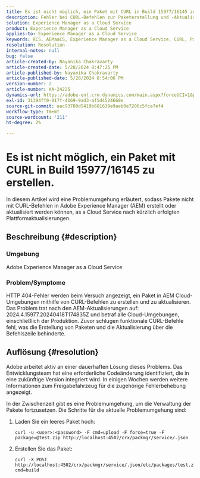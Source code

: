 ```yaml
---
title: Es ist nicht möglich, ein Paket mit CURL in Build 15977/16145 zu erstellen.
description: Fehler bei CURL-Befehlen zur Paketerstellung und -Aktualisierung in AEM Cloud-Umgebungen nach Aktualisierungen.
solution: Experience Manager as a Cloud Service
product: Experience Manager as a Cloud Service
applies-to: Experience Manager as a Cloud Service
keywords: KCS, AEMaaCS, Experience Manager as a Cloud Service, CURL, Paket, Fehler
resolution: Resolution
internal-notes: null
bug: false
article-created-by: Nayanika Chakravarty
article-created-date: 5/28/2024 8:47:25 PM
article-published-by: Nayanika Chakravarty
article-published-date: 5/28/2024 8:54:06 PM
version-number: 2
article-number: KA-24225
dynamics-url: https://adobe-ent.crm.dynamics.com/main.aspx?forceUCI=1&pagetype=entityrecord&etn=knowledgearticle&id=38f2b678-331d-ef11-840a-000d3a372703
exl-id: 31394ff0-017f-4169-9ad3-af5d4524668e
source-git-commit: aac93780d5419b601639e9aeb0e7206c5fca7ef4
workflow-type: tm+mt
source-wordcount: '211'
ht-degree: 2%

---
```


# Es ist nicht möglich, ein Paket mit CURL in Build 15977/16145 zu erstellen.


In diesem Artikel wird eine Problemumgehung erläutert, sodass Pakete nicht mit CURL-Befehlen in Adobe Experience Manager (AEM) erstellt oder aktualisiert werden können, as a Cloud Service nach kürzlich erfolgten Plattformaktualisierungen.

## Beschreibung {#description}


### <b>Umgebung</b>

Adobe Experience Manager as a Cloud Service

### <b>Problem/Symptome</b>

HTTP 404-Fehler werden beim Versuch angezeigt, ein Paket in AEM Cloud-Umgebungen mithilfe von CURL-Befehlen zu erstellen und zu aktualisieren. Das Problem trat nach den AEM-Aktualisierungen auf: 2024.4.15977.20240418T174835Z und betraf alle Cloud-Umgebungen, einschließlich der Produktion. Zuvor schlugen funktionale CURL-Befehle fehl, was die Erstellung von Paketen und die Aktualisierung über die Befehlszeile behinderte.


## Auflösung {#resolution}


Adobe arbeitet aktiv an einer dauerhaften Lösung dieses Problems. Das Entwicklungsteam hat eine erforderliche Codeänderung identifiziert, die in eine zukünftige Version integriert wird. In einigen Wochen werden weitere Informationen zum Freigabefahrzeug für die zugehörige Fehlerbehebung angezeigt.

In der Zwischenzeit gibt es eine Problemumgehung, um die Verwaltung der Pakete fortzusetzen. Die Schritte für die aktuelle Problemumgehung sind:

1. Laden Sie ein leeres Paket hoch:

   ```
   curl -u <user>:<password> -F cmd=upload -F force=true -F package=@test.zip http://localhost:4502/crx/packmgr/service/.json
   ```


2. Erstellen Sie das Paket:

   ```
   curl -X POST http://localhost:4502/crx/packmgr/service/.json/etc/packages/test.zip?cmd=build
   ```
